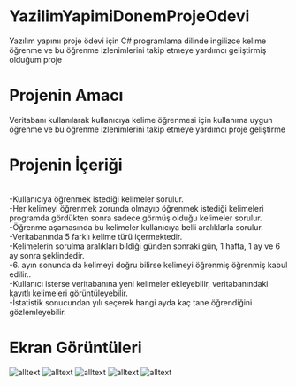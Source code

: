 # YazilimYapimiDonemProjeOdevi
Yazılım yapımı proje ödevi için C# programlama dilinde ingilizce kelime öğrenme ve bu öğrenme izlenimlerini takip etmeye yardımcı geliştirmiş olduğum proje

# Projenin Amacı
Veritabanı kullanılarak kullanıcıya kelime öğrenmesi için kullanıma uygun  öğrenme ve bu öğrenme izlenimlerini takip etmeye yardımcı proje geliştirme

# Projenin İçeriği
<br>-Kullanıcıya öğrenmek istediği kelimeler sorulur.
<br>-Her kelimeyi öğrenmek zorunda olmayıp öğrenmek istediği kelimeleri programda gördükten sonra sadece görmüş olduğu kelimeler sorulur.
<br>-Öğrenme aşamasında bu kelimeler kullanıcıya belli aralıklarla sorulur.
<br>-Veritabanında 5 farklı kelime türü içermektedir.
<br>-Kelimelerin sorulma aralıkları bildiği günden sonraki gün, 1 hafta, 1 ay ve 6 ay sonra şeklindedir. 
<br>-6. ayın sonunda da kelimeyi doğru bilirse kelimeyi öğrenmiş öğrenmiş kabul edilir.. 
<br>-Kullanıcı isterse veritabanına yeni kelimeler ekleyebilir, veritabanındaki kayıtlı kelimeleri görüntüleyebilir. 
<br>-İstatistik sonucundan yılı seçerek hangi ayda kaç tane öğrendiğini gözlemleyebilir.

# Ekran Görüntüleri
![alltext](https://drive.google.com/open?id=1Wvk5fvJNZmnUeu5wvaNxzJPrMIeEzUNb)
![alltext](https://drive.google.com/open?id=1xLoo5Hi47u7goURFplU9p9h2xciXjK_9)
![alltext](https://drive.google.com/open?id=1nS9WsdpoBu6PJxaB8YYGM6BC1UfhR7n2)
![alltext](https://drive.google.com/open?id=14Hv030KigWfXjwJ3-soLB2mqgEiZVe7c)
![alltext](https://drive.google.com/open?id=1d8QXVNkmn2oSuXWAgAM9uQg8r0tBNEjP)
